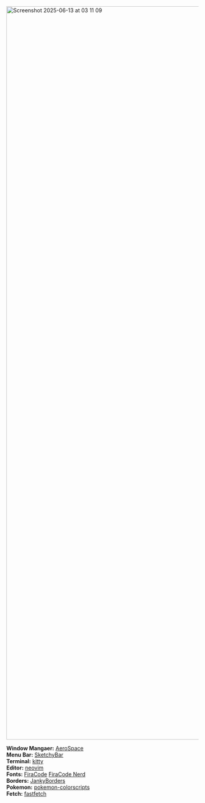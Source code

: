 <img width="1920" alt="Screenshot 2025-06-13 at 03 11 09" src="https://github.com/user-attachments/assets/6ba9426e-7e1f-49e0-a161-cd8baafa9354" /> 

**Window Mangaer:** [AeroSpace](https://github.com/nikitabobko/AeroSpace) \
**Menu Bar:** [SketchyBar](https://github.com/FelixKratz/SketchyBar) \
**Terminal:** [kitty](https://github.com/kovidgoyal/kitty) \
**Editor:** [neovim](https://github.com/neovim/neovim) \
**Fonts:** [FiraCode](https://github.com/tonsky/FiraCode) [FiraCode Nerd](https://github.com/ryanoasis/nerd-fonts/tree/master/patched-fonts/FiraCode) \
**Borders:** [JankyBorders](https://github.com/FelixKratz/JankyBorders) \
**Pokemon:** [pokemon-colorscripts](https://gitlab.com/phoneybadger/pokemon-colorscripts) \
**Fetch:** [fastfetch](https://github.com/fastfetch-cli/fastfetch)
